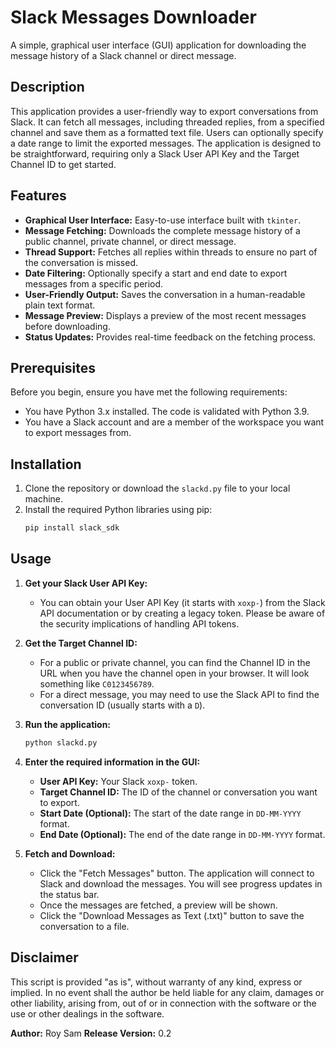 # Slack Messages Downloader

A simple, graphical user interface (GUI) application for downloading the message history of a Slack channel or direct message.

## Description

This application provides a user-friendly way to export conversations from Slack. It can fetch all messages, including threaded replies, from a specified channel and save them as a formatted text file. Users can optionally specify a date range to limit the exported messages. The application is designed to be straightforward, requiring only a Slack User API Key and the Target Channel ID to get started.

## Features

  * **Graphical User Interface:** Easy-to-use interface built with `tkinter`.
  * **Message Fetching:** Downloads the complete message history of a public channel, private channel, or direct message.
  * **Thread Support:** Fetches all replies within threads to ensure no part of the conversation is missed.
  * **Date Filtering:** Optionally specify a start and end date to export messages from a specific period.
  * **User-Friendly Output:** Saves the conversation in a human-readable plain text format.
  * **Message Preview:** Displays a preview of the most recent messages before downloading.
  * **Status Updates:** Provides real-time feedback on the fetching process.

## Prerequisites

Before you begin, ensure you have met the following requirements:

  * You have Python 3.x installed. The code is validated with Python 3.9.
  * You have a Slack account and are a member of the workspace you want to export messages from.

## Installation

1.  Clone the repository or download the `slackd.py` file to your local machine.
2.  Install the required Python libraries using pip:
    ```bash
    pip install slack_sdk
    ```

## Usage

1.  **Get your Slack User API Key:**

      * You can obtain your User API Key (it starts with `xoxp-`) from the Slack API documentation or by creating a legacy token. Please be aware of the security implications of handling API tokens.

2.  **Get the Target Channel ID:**

      * For a public or private channel, you can find the Channel ID in the URL when you have the channel open in your browser. It will look something like `C0123456789`.
      * For a direct message, you may need to use the Slack API to find the conversation ID (usually starts with a `D`).

3.  **Run the application:**

    ```bash
    python slackd.py
    ```

4.  **Enter the required information in the GUI:**

      * **User API Key:** Your Slack `xoxp-` token.
      * **Target Channel ID:** The ID of the channel or conversation you want to export.
      * **Start Date (Optional):** The start of the date range in `DD-MM-YYYY` format.
      * **End Date (Optional):** The end of the date range in `DD-MM-YYYY` format.

5.  **Fetch and Download:**

      * Click the "Fetch Messages" button. The application will connect to Slack and download the messages. You will see progress updates in the status bar.
      * Once the messages are fetched, a preview will be shown.
      * Click the "Download Messages as Text (.txt)" button to save the conversation to a file.

## Disclaimer

This script is provided "as is", without warranty of any kind, express or implied. In no event shall the author be held liable for any claim, damages or other liability, arising from, out of or in connection with the software or the use or other dealings in the software.

**Author:** Roy Sam
**Release Version:** 0.2
